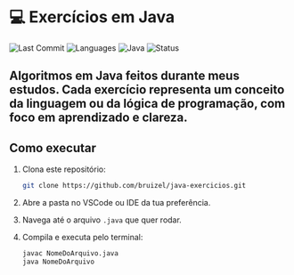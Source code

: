 # 💻 Exercícios em Java

![Last Commit](https://img.shields.io/github/last-commit/bruizel/java-exercicios)
![Languages](https://img.shields.io/github/languages/count/bruizel/java-exercicios)
![Java](https://img.shields.io/badge/Java-ED8B00?style=flat&logo=java&logoColor=white)
![Status](https://img.shields.io/badge/status-em%20desenvolvimento-yellow)

Algoritmos em Java feitos durante meus estudos. Cada exercício representa um conceito da linguagem ou da lógica de programação, com foco em aprendizado e clareza.
---

## Como executar

1. Clona este repositório:
    ```bash
    git clone https://github.com/bruizel/java-exercicios.git
    ```
2. Abre a pasta no VSCode ou IDE da tua preferência.

3. Navega até o arquivo `.java` que quer rodar.

4. Compila e executa pelo terminal:
    ```bash
    javac NomeDoArquivo.java
    java NomeDoArquivo
    ```